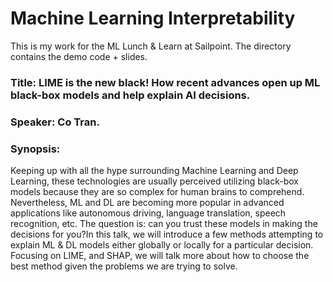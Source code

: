 # Machine Learning Interpretability
This is my work for the ML Lunch & Learn at Sailpoint.
The directory contains the demo code + slides.

### Title: LIME is the new black! How recent advances open up ML black-box models and help explain AI decisions.

### Speaker: Co Tran.

### Synopsis:
Keeping up with all the hype surrounding Machine Learning and Deep Learning, these technologies are usually perceived utilizing black-box models because they are so complex for human brains to comprehend. Nevertheless, ML and DL are becoming more popular in advanced applications like autonomous driving, language translation, speech recognition, etc. The question is: can you trust these models in making the decisions for you?In this talk, we will introduce a few methods attempting to explain ML & DL models either globally or locally for a particular decision. Focusing on LIME, and SHAP, we will talk more about how to choose the best method given the problems we are trying to solve.
